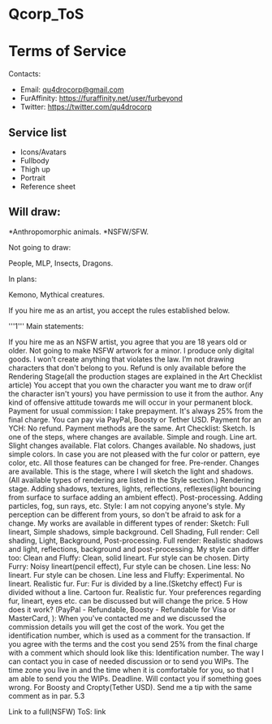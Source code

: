 # Qcorp_ToS

# Terms of Service


Contacts:
     
* Email: qu4drocorp@gmail.com
* FurAffinity: https://furaffinity.net/user/furbeyond
* Twitter: https://twitter.com/qu4drocorp 

## Service list 

* Icons/Avatars
* Fullbody
* Thigh up
* Portrait
* Reference sheet

## Will draw:

*Anthropomorphic animals.
*NSFW/SFW.

Not going to draw:

People, MLP, Insects, Dragons.

In plans:

Kemono, Mythical creatures.

If you hire me as an artist, you accept the rules established below.

'''1''' Main statements:

If you hire me as an NSFW artist, you agree that you are 18 years old or older. Not going to make NSFW artwork for a minor.
I produce only digital goods.
I won’t create anything that violates the law.
I’m not drawing characters that don't belong to you.
Refund is only available before the Rendering Stage(all the production stages are explained in the Art Checklist article) 
You accept that you own the character you want me to draw or(if the character isn't yours) you have permission to use it from the author.
Any kind of offensive attitude towards me will occur in your permanent block.
Payment for usual commission:
I take prepayment. It's always 25% from the final charge.
You can pay via PayPal, Boosty or Tether USD.
Payment for an YCH:
No refund.
Payment methods are the same.
Art Checklist:
Sketch. Is one of the steps, where changes are available. Simple and rough.
Line art. Slight changes available.
Flat colors. Changes available. No shadows, just simple colors. In case you are not pleased with the fur color or pattern, eye color, etc. All those features can be changed for free.
Pre-render. Changes are available. This is the stage, where I will sketch the light and shadows. (All available types of rendering are listed in the Style section.)
Rendering stage. Adding shadows, textures, lights, reflections, reflexes(light bouncing from surface to surface adding an ambient effect). 
Post-processing. Adding particles, fog, sun rays, etc.
Style:
I am not copying anyone's style.
My perception can be different from yours, so don't be afraid to ask for a change.
My works are available in different types of render:
Sketch: Full lineart, Simple shadows, simple background.
Cell Shading, Full render: Cell shading, Light, Background, Post-processing.
Full render: Realistic shadows and light, reflections, background and post-processing.
My style can differ too:
Clean and Fluffy: Clean, solid lineart. Fur style can be chosen.
Dirty Furry: Noisy lineart(pencil effect), Fur style can be chosen.
Line less: No lineart. Fur style can be chosen.
Line less and Fluffy: Experimental. No lineart. Realistic fur.
Fur:
Fur is divided by a line.(Sketchy effect)
Fur is divided without a line.
Cartoon fur.
Realistic fur.
Your preferences regarding fur, lineart, eyes etc. can be discussed but will change the price. 
5 How does it work? (PayPal - Refundable, Boosty - Refundable for Visa or MasterCard, ):
When you've contacted me and we discussed the commission details you will get the cost of the work.
You get the identification number, which is used as a comment for the transaction.
If you agree with the terms and the cost you send 25% from the final charge with a comment which should look like this:
Identification number.
The way I can contact you in case of needed discussion or to send you WIPs.
The time zone you live in and the time when it is comfortable for you, so that I am able to send you the WIPs.
Deadline. Will contact you if something goes wrong.
For Boosty and Cropty(Tether USD). Send me a tip with the same comment as in par. 5.3

Link to a full(NSFW) ToS: link


